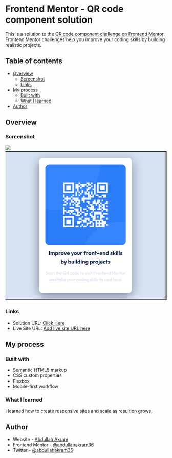 # Frontend Mentor - QR code component solution

This is a solution to the [QR code component challenge on Frontend Mentor](https://www.frontendmentor.io/challenges/qr-code-component-iux_sIO_H). Frontend Mentor challenges help you improve your coding skills by building realistic projects. 

## Table of contents

- [Overview](#overview)
  - [Screenshot](#screenshot)
  - [Links](#links)
- [My process](#my-process)
  - [Built with](#built-with)
  - [What I learned](#what-i-learned)
- [Author](#author)


## Overview

### Screenshot

![](./screenshot.jpg)
![Screenshot of project](image.png)


### Links

- Solution URL: [Click Here](https://github.com/abdullahakram36/css-projects/tree/main/QR-Code)
- Live Site URL: [Add live site URL here](https://your-live-site-url.com)

## My process

### Built with

- Semantic HTML5 markup
- CSS custom properties
- Flexbox
- Mobile-first workflow

### What I learned

I learned how to create responsive sites and scale as resultion grows.



## Author

- Website - [Abdullah Akram](https://www.your-site.com)
- Frontend Mentor - [@abdullahakram36](https://www.frontendmentor.io/profile/abdullahakram36)
- Twitter - [@abdullahakram36](https://www.twitter.com/abdullahakram36)
